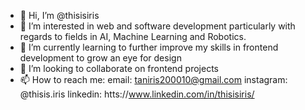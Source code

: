 - 👋 Hi, I’m @thisisiris
- 👀 I’m interested in web and software development particularly with regards to fields in AI, Machine Learning and Robotics.
- 🌱 I’m currently learning to further improve my skills in frontend development to grow an eye for design
- 💞️ I’m looking to collaborate on frontend projects
- 📫 How to reach me:
      email: taniris200010@gmail.com
      instagram: @thisis.iris
      linkedin: htts://www.linkedin.com/in/thisisiris/

<!---
thisisiris/thisisiris is a ✨ special ✨ repository because its `README.md` (this file) appears on your GitHub profile.
You can click the Preview link to take a look at your changes.
--->
